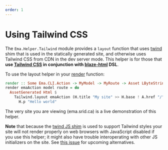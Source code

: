 ```yaml
---
order: 1
---
```

# Using Tailwind CSS

The `Ema.Helper.Tailwind` module provides a `layout` function that uses [twind](https://twind.dev/) shim that is used in the statically generated site, and otherwise uses Tailwind CSS from CDN in the dev server mode. This helper is for those that **use [Tailwind CSS](https://tailwindcss.com/) in conjunction with [blaze-html](https://hackage.haskell.org/package/blaze-html) DSL**.

To use the layout helper in your [render](guide/render.md) function:

```haskell
render :: Some Ema.CLI.Action -> MyModel -> MyRoute -> Asset LByteString
render emaAction model route = do
  AssetGenerated Html $ 
    Tailwind.layout emaAction (H.title "My site" >> H.base ! A.href "/") $ do 
      H.p "Hello world"
```

The very site you are viewing (ema.srid.ca) is a live demonstration of this helper.

**Note** that because the [twind JS shim](https://twind.dev/handbook/the-shim.html) is used to support Tailwind styles your site will not render properly on web browsers with JavaScript disabled if you use this helper; it might also have trouble interoperating with other JS initializers on the site. See [this issue](https://github.com/srid/ema/issues/20) for upcoming alternatives.
